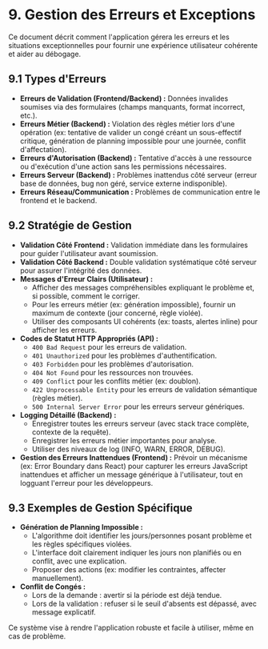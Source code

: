 # 9. Gestion des Erreurs et Exceptions

Ce document décrit comment l'application gérera les erreurs et les situations exceptionnelles pour fournir une expérience utilisateur cohérente et aider au débogage.

## 9.1 Types d'Erreurs

*   **Erreurs de Validation (Frontend/Backend) :** Données invalides soumises via des formulaires (champs manquants, format incorrect, etc.).
*   **Erreurs Métier (Backend) :** Violation des règles métier lors d'une opération (ex: tentative de valider un congé créant un sous-effectif critique, génération de planning impossible pour une journée, conflit d'affectation).
*   **Erreurs d'Autorisation (Backend) :** Tentative d'accès à une ressource ou d'exécution d'une action sans les permissions nécessaires.
*   **Erreurs Serveur (Backend) :** Problèmes inattendus côté serveur (erreur base de données, bug non géré, service externe indisponible).
*   **Erreurs Réseau/Communication :** Problèmes de communication entre le frontend et le backend.

## 9.2 Stratégie de Gestion

*   **Validation Côté Frontend :** Validation immédiate dans les formulaires pour guider l'utilisateur avant soumission.
*   **Validation Côté Backend :** Double validation systématique côté serveur pour assurer l'intégrité des données.
*   **Messages d'Erreur Clairs (Utilisateur) :**
    *   Afficher des messages compréhensibles expliquant le problème et, si possible, comment le corriger.
    *   Pour les erreurs métier (ex: génération impossible), fournir un maximum de contexte (jour concerné, règle violée).
    *   Utiliser des composants UI cohérents (ex: toasts, alertes inline) pour afficher les erreurs.
*   **Codes de Statut HTTP Appropriés (API) :**
    *   `400 Bad Request` pour les erreurs de validation.
    *   `401 Unauthorized` pour les problèmes d'authentification.
    *   `403 Forbidden` pour les problèmes d'autorisation.
    *   `404 Not Found` pour les ressources non trouvées.
    *   `409 Conflict` pour les conflits métier (ex: doublon).
    *   `422 Unprocessable Entity` pour les erreurs de validation sémantique (règles métier).
    *   `500 Internal Server Error` pour les erreurs serveur génériques.
*   **Logging Détaillé (Backend) :**
    *   Enregistrer toutes les erreurs serveur (avec stack trace complète, contexte de la requête).
    *   Enregistrer les erreurs métier importantes pour analyse.
    *   Utiliser des niveaux de log (INFO, WARN, ERROR, DEBUG).
*   **Gestion des Erreurs Inattendues (Frontend) :** Prévoir un mécanisme (ex: Error Boundary dans React) pour capturer les erreurs JavaScript inattendues et afficher un message générique à l'utilisateur, tout en logguant l'erreur pour les développeurs.

## 9.3 Exemples de Gestion Spécifique

*   **Génération de Planning Impossible :**
    *   L'algorithme doit identifier les jours/personnes posant problème et les règles spécifiques violées.
    *   L'interface doit clairement indiquer les jours non planifiés ou en conflit, avec une explication.
    *   Proposer des actions (ex: modifier les contraintes, affecter manuellement).
*   **Conflit de Congés :**
    *   Lors de la demande : avertir si la période est déjà tendue.
    *   Lors de la validation : refuser si le seuil d'absents est dépassé, avec message explicatif.

Ce système vise à rendre l'application robuste et facile à utiliser, même en cas de problème. 